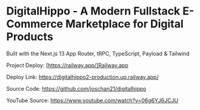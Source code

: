 # DigitalHippo - A Modern Fullstack E-Commerce Marketplace for Digital Products

Built with the Next.js 13 App Router, tRPC, TypeScript, Payload & Tailwind

Project Deploy: [https://railway.app/]Railway.app

Deploy Link: https://digitalhippo2-production.up.railway.app/

Source Code: https://github.com/joschan21/digitalhippo

YouTube Source: https://www.youtube.com/watch?v=06g6YJ6JCJU